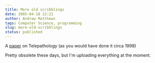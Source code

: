 ```yaml
---
title: More old scribblings
date: 2005-04-18 22:21
author: Andrew Matthews
tags: Computer Science, programming
slug: more-old-scribblings
status: published
---
```


A [paper](http://aabs.aspxconnection.com/WRITINGS/telepathology.htm) on Telepathology (as you would have done it circa 1998)

Pretty obsolete these days, but I'm uploading everything at the moment.
